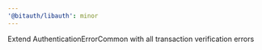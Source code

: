 ```yaml
---
'@bitauth/libauth': minor
---
```


Extend AuthenticationErrorCommon with all transaction verification errors
